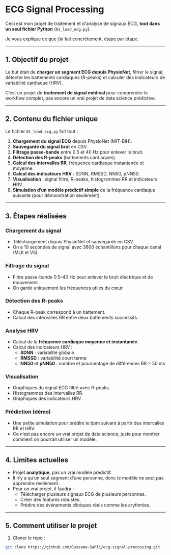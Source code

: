 # ECG Signal Processing


Ceci est mon projet de traitement et d'analyse de signaux ECG, **tout dans un seul fichier Python** (`01_load_ecg.py`).  

Je vous explique ce que j’ai fait concrètement, étape par étape.

---

## 1. Objectif du projet

Le but était de **charger un segment ECG depuis PhysioNet**, filtrer le signal, détecter les battements cardiaques (R-peaks) et calculer des indicateurs de variabilité cardiaque (HRV).  

C’est un projet de **traitement de signal médical** pour comprendre le workflow complet, pas encore un vrai projet de data science prédictive.

---

## 2. Contenu du fichier unique

Le fichier `01_load_ecg.py` fait tout :

1. **Chargement du signal ECG** depuis PhysioNet (MIT-BIH).  
2. **Sauvegarde du signal brut** en CSV.  
3. **Filtrage passe-bande** entre 0.5 et 40 Hz pour enlever le bruit.  
4. **Détection des R-peaks** (battements cardiaques).  
5. **Calcul des intervalles RR**, fréquence cardiaque instantanée et moyenne.  
6. **Calcul des indicateurs HRV** : SDNN, RMSSD, NN50, pNN50.  
7. **Visualisation** : signal filtré, R-peaks, histogrammes RR et indicateurs HRV.  
8. **Simulation d’un modèle prédictif simple** de la fréquence cardiaque suivante (pour démonstration seulement).

---

## 3. Étapes réalisées

### Chargement du signal
- Téléchargement depuis PhysioNet et sauvegarde en CSV.  
- On a 10 secondes de signal avec 3600 échantillons pour chaque canal (MLII et V5).

### Filtrage du signal
- Filtre passe-bande 0.5–40 Hz pour enlever le bruit électrique et de mouvement.  
- On garde uniquement les fréquences utiles du cœur.

### Détection des R-peaks
- Chaque R-peak correspond à un battement.  
- Calcul des intervalles RR entre deux battements successifs.  

### Analyse HRV
- Calcul de la **fréquence cardiaque moyenne et instantanée**.  
- Calcul des indicateurs HRV :
  - **SDNN** : variabilité globale
  - **RMSSD** : variabilité court terme
  - **NN50** et **pNN50** : nombre et pourcentage de différences RR > 50 ms  

### Visualisation
- Graphiques du signal ECG filtré avec R-peaks.  
- Histogrammes des intervalles RR.  
- Graphiques des indicateurs HRV.

### Prédiction (démo)
- Une petite simulation pour prédire le bpm suivant à partir des intervalles RR et HRV.  
- Ce n’est pas encore un vrai projet de data science, juste pour montrer comment on pourrait utiliser un modèle.

---

## 4. Limites actuelles

- Projet **analytique**, pas un vrai modèle prédictif.  
- Il n’y a qu’un seul segment d’une personne, donc le modèle ne peut pas apprendre réellement.  
- Pour un vrai projet, il faudra :
  - Télécharger plusieurs signaux ECG de plusieurs personnes.  
  - Créer des features robustes.  
  - Prédire des événements cliniques réels comme les arythmies.

---

## 5. Comment utiliser le projet

1. Cloner le repo :  
```bash
git clone https://github.com/Oussama-Sahli/ecg-signal-processing.git
